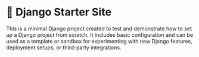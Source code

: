 # 🐍 Django Starter Site

This is a minimal Django project created to test and demonstrate how to set up a Django project from scratch. It includes basic configuration and can be used as a template or sandbox for experimenting with new Django features, deployment setups, or third-party integrations.
